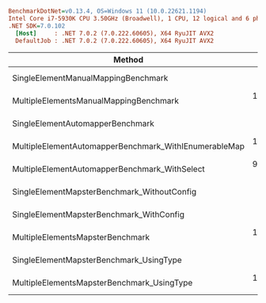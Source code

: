 ``` ini

BenchmarkDotNet=v0.13.4, OS=Windows 11 (10.0.22621.1194)
Intel Core i7-5930K CPU 3.50GHz (Broadwell), 1 CPU, 12 logical and 6 physical cores
.NET SDK=7.0.102
  [Host]     : .NET 7.0.2 (7.0.222.60605), X64 RyuJIT AVX2
  DefaultJob : .NET 7.0.2 (7.0.222.60605), X64 RyuJIT AVX2


```
|                                                Method |         Mean |      Error |     StdDev |       Median |
|------------------------------------------------------ |-------------:|-----------:|-----------:|-------------:|
|                   SingleElementManualMappingBenchmark |     13.85 ns |   0.310 ns |   0.535 ns |     13.88 ns |
|                MultipleElementsManualMappingBenchmark | 19,613.29 ns | 375.582 ns | 447.104 ns | 19,630.15 ns |
|                      SingleElementAutomapperBenchmark |     94.15 ns |   2.549 ns |   7.273 ns |     91.25 ns |
| MultipleElementAutomapperBenchmark_WithIEnumerableMap | 18,299.11 ns | 224.226 ns | 198.771 ns | 18,333.10 ns |
|         MultipleElementAutomapperBenchmark_WithSelect | 94,449.89 ns | 966.912 ns | 857.142 ns | 94,509.13 ns |
|           SingleElementMapsterBenchmark_WithoutConfig |     35.91 ns |   0.439 ns |   0.411 ns |     35.88 ns |
|              SingleElementMapsterBenchmark_WithConfig |     40.23 ns |   0.494 ns |   0.462 ns |     40.11 ns |
|                      MultipleElementsMapsterBenchmark | 19,079.99 ns | 369.013 ns | 345.175 ns | 19,070.28 ns |
|               SingleElementMapsterBenchmark_UsingType |     63.06 ns |   0.570 ns |   0.445 ns |     63.19 ns |
|            MultipleElementsMapsterBenchmark_UsingType | 19,541.24 ns | 380.335 ns | 467.085 ns | 19,383.79 ns |
